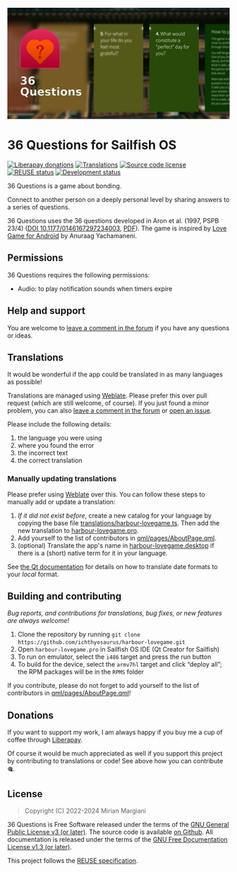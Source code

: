<!--
SPDX-FileCopyrightText: 2018-2024 Mirian Margiani
SPDX-License-Identifier: GFDL-1.3-or-later
-->

![36 Questions banner](dist/banner-small.png)

# 36 Questions for Sailfish OS

[![Liberapay donations](https://img.shields.io/liberapay/receives/ichthyosaurus)](https://liberapay.com/ichthyosaurus)
[![Translations](https://hosted.weblate.org/widgets/harbour-lovegame/-/translations/svg-badge.svg)](https://hosted.weblate.org/projects/harbour-lovegame/translations/)
[![Source code license](https://img.shields.io/badge/source_code-GPL--3.0--or--later-yellowdarkgreen)](https://github.com/ichthyosaurus/harbour-lovegame/tree/main/LICENSES)
[![REUSE status](https://api.reuse.software/badge/github.com/ichthyosaurus/harbour-lovegame)](https://api.reuse.software/info/github.com/ichthyosaurus/harbour-lovegame)
[![Development status](https://img.shields.io/badge/development-stable-blue)](https://github.com/ichthyosaurus/harbour-lovegame)



36 Questions is a game about bonding.


Connect to another person on a deeply personal level by sharing answers
to a series of questions.

36 Questions uses the 36 questions developed in Aron et al. (1997, PSPB 23/4)
([DOI 10.1177/0146167297234003](https://doi.org/10.1177/0146167297234003),
[PDF](https://journals.sagepub.com/doi/pdf/10.1177/0146167297234003)).
The game is inspired by [Love Game for Android](https://github.com/hackathoner/LoveGame)
by Anuraag Yachamaneni.

## Permissions

36 Questions requires the following permissions:

- Audio: to play notification sounds when timers expire




## Help and support

You are welcome to [leave a comment in the forum](https://forum.sailfishos.org/t/apps-by-ichthyosaurus/15753)
if you have any questions or ideas.


## Translations

It would be wonderful if the app could be translated in as many languages as possible!

Translations are managed using
[Weblate](https://hosted.weblate.org/projects/harbour-lovegame/translations).
Please prefer this over pull request (which are still welcome, of course).
If you just found a minor problem, you can also
[leave a comment in the forum](https://forum.sailfishos.org/t/apps-by-ichthyosaurus/15753)
or [open an issue](https://github.com/ichthyosaurus/harbour-lovegame/issues/new).

Please include the following details:

1. the language you were using
2. where you found the error
3. the incorrect text
4. the correct translation


### Manually updating translations

Please prefer using
[Weblate](https://hosted.weblate.org/projects/harbour-lovegame) over this.
You can follow these steps to manually add or update a translation:

1. *If it did not exist before*, create a new catalog for your language by copying the
   base file [translations/harbour-lovegame.ts](translations/harbour-lovegame.ts).
   Then add the new translation to [harbour-lovegame.pro](harbour-lovegame.pro).
2. Add yourself to the list of contributors in [qml/pages/AboutPage.qml](qml/pages/AboutPage.qml).
3. (optional) Translate the app's name in [harbour-lovegame.desktop](harbour-lovegame.desktop)
   if there is a (short) native term for it in your language.

See [the Qt documentation](https://doc.qt.io/qt-5/qml-qtqml-date.html#details) for
details on how to translate date formats to your *local* format.


## Building and contributing

*Bug reports, and contributions for translations, bug fixes, or new features are always welcome!*

1. Clone the repository by running `git clone https://github.com/ichthyosaurus/harbour-lovegame.git`
2. Open `harbour-lovegame.pro` in Sailfish OS IDE (Qt Creator for Sailfish)
3. To run on emulator, select the `i486` target and press the run button
4. To build for the device, select the `armv7hl` target and click “deploy all”;
   the RPM packages will be in the `RPMS` folder

If you contribute, please do not forget to add yourself to the list of
contributors in [qml/pages/AboutPage.qml](qml/pages/AboutPage.qml)!




## Donations

If you want to support my work, I am always happy if you buy me a cup of coffee
through [Liberapay](https://liberapay.com/ichthyosaurus).

Of course it would be much appreciated as well if you support this project by
contributing to translations or code! See above how you can contribute 🎕.


## License

> Copyright (C) 2022-2024  Mirian Margiani

36 Questions is Free Software released under the terms of the
[GNU General Public License v3 (or later)](https://spdx.org/licenses/GPL-3.0-or-later.html).
The source code is available [on Github](https://github.com/ichthyosaurus/harbour-lovegame).
All documentation is released under the terms of the
[GNU Free Documentation License v1.3 (or later)](https://spdx.org/licenses/GFDL-1.3-or-later.html).

This project follows the [REUSE specification](https://api.reuse.software/info/github.com/ichthyosaurus/harbour-lovegame).
